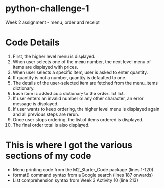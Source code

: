 # python-challenge-1
Week 2 assignment - menu, order and receipt

# Code Details
1. First, the higher level menu is displayed.
1. When user selects one of the menu number, the next level menu of items are displayed with prices.
1. When user selects a specific item, user is asked to enter quantity.
1. If quantity is not a number, quantity is defaulted to one.
1. The details of the user-selected item are fetched from the menu_items dictionary.
1. Each item is added as a dictionary to the order_list list.
1. If user enters an invalid number or any other character, an error message is displayed.
1. If user wants to keep ordering, the higher level menu is displayed again and all previous steps are rerun.
1. Once user stops ordering, the list of items ordered is displayed.
1. The final order total is also displayed.

# This is where I got the various sections of my code
* Menu printing code from the M2_Starter_Code package (lines 1-120)
* format() command syntax from a Google search (lines 187 onwards)
* List comprehension syntax from Week 3 Activity 10 (line 213)

